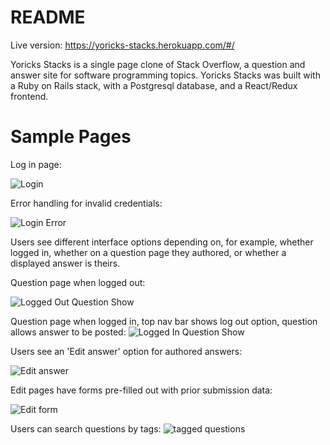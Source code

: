 # README

Live version: https://yoricks-stacks.herokuapp.com/#/


Yoricks Stacks is a single page clone of Stack Overflow, a question and answer site for software programming topics.
Yoricks Stacks was built with a Ruby on Rails stack, with a Postgresql database, and a React/Redux frontend.





# Sample Pages #

Log in page:

![Login](https://user-images.githubusercontent.com/44175105/62799565-013ac400-ba96-11e9-83f0-0a1a4ca9cad5.png)



Error handling for invalid credentials:

![Login Error](https://user-images.githubusercontent.com/44175105/62799779-8c1bbe80-ba96-11e9-9585-26ad1599345f.png)


Users see different interface options depending on, for example, whether logged in, whether on a question page they authored, or whether a displayed answer is theirs.


Question page when logged out:

![Logged Out Question Show](https://user-images.githubusercontent.com/44175105/62800093-5cb98180-ba97-11e9-931e-22b57cd0803a.png)


Question page when logged in, top nav bar shows log out option, question allows answer to be posted:
![Logged In Question Show](https://user-images.githubusercontent.com/44175105/62800176-a609d100-ba97-11e9-8d4e-3a260d164bb8.png)


Users see an 'Edit answer' option for authored answers:

![Edit answer](https://user-images.githubusercontent.com/44175105/62800384-22041900-ba98-11e9-9526-11997fcefe6b.png)


Edit pages have forms pre-filled out with prior submission data:

![Edit form](https://user-images.githubusercontent.com/44175105/62800534-79a28480-ba98-11e9-8210-a4ef34c2192b.png)

Users can search questions by tags:
![tagged questions](https://user-images.githubusercontent.com/44175105/62800679-ce45ff80-ba98-11e9-915c-c9ff55d3d83e.png)
